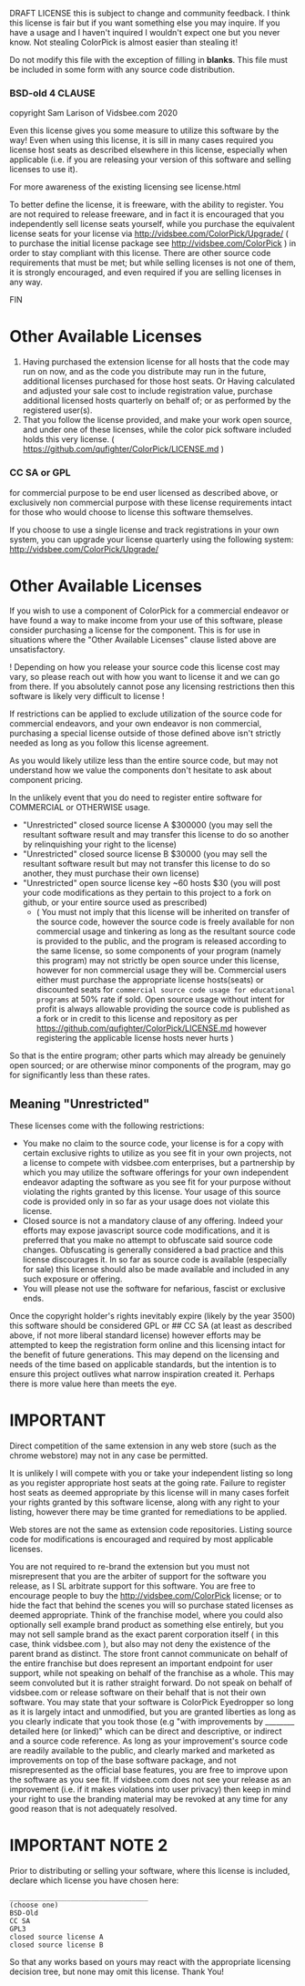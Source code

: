 DRAFT LICENSE this is subject to change and community feedback.  I think this license is fair but if you want something else you may inquire.  If you have a usage and I haven't inquired I wouldn't expect one but you never know.  Not stealing ColorPick is almost easier than stealing it!

Do not modify this file with the exception of filling in __blanks__.  This file must be included in some form with any source code distribution.

### BSD-old 4 CLAUSE

copyright Sam Larison of Vidsbee.com 2020

Even this license gives you some measure to utilize this software by the way!  Even when using this license, it is sill in many cases required you license host seats as described elsewhere in this license, especially when applicable (i.e. if you are releasing your version of this software and selling licenses to use it).

For more awareness of the existing licensing see license.html

To better define the license, it is freeware, with the ability to register.  You are not required to release freeware, and in fact it is encouraged that you independently sell license seats yourself, while you purchase the equivalent license seats for your license via http://vidsbee.com/ColorPick/Upgrade/ ( to purchase the initial license package see http://vidsbee.com/ColorPick ) in order to stay compliant with this license.  There are other source code requirements that must be met; but while selling licenses is not one of them, it is strongly encouraged, and even required if you are selling licenses in any way.

FIN

# Other Available Licenses

1) Having purchased the extension license for all hosts that the code may run on now, and as the code you distribute may run in the future, additional licenses purchased for those host seats.
   Or Having calculated and adjusted your sale cost to include registration value, purchase additional licensed hosts quarterly on behalf of; or as performed by the registered user(s).
2) That you follow the license provided, and make your work open source, and under one of these licenses, while the color pick software included holds this very license. ( https://github.com/qufighter/ColorPick/LICENSE.md )

### CC SA or GPL
for commercial purpose to be end user licensed as described above, 
or exclusively non commercial purpose with these license requirements intact for those who would choose to license this software themselves.

If you choose to use a single license and track registrations in your own system, you can upgrade your license quarterly using the following system:
	http://vidsbee.com/ColorPick/Upgrade/

# Other Available Licenses

If you wish to use a component of ColorPick for a commercial endeavor or have found a way to make income from your use of this software, please consider
purchasing a license for the component.  This is for use in situations where the "Other Available Licenses" clause listed above are unsatisfactory.

! Depending on how you release your source code this license cost may vary, so please reach out with how you want to license it and we can go from there.  If you absolutely cannot pose any licensing restrictions then this software is likely very difficult to license !

If restrictions can be applied to exclude utilization of the source code for commercial endeavors, and your own endeavor is non commercial, purchasing a special license outside of those defined above isn't strictly needed as long as you follow this license agreement.

As you would likely utilize less than the entire source code, but may not understand how we value the components don't hesitate to ask about component pricing.

In the unlikely event that you do need to register entire software for COMMERCIAL or OTHERWISE usage.

 - "Unrestricted" closed source license A $300000 (you may sell the resultant software result and may transfer this license to do so another by relinquishing your right to the license)
 - "Unrestricted" closed source license B $30000 (you may sell the resultant software result but may not transfer this license to do so another, they must purchase their own license)
 - "Unrestricted" open source license key ~60 hosts $30 (you will post your code modifications as they pertain to this project to a fork on github, or your entire source used as prescribed) 
   - ( You must not imply that this license will be inherited on transfer of the source code, however the source code is freely available for non commercial usage and tinkering as long as the resultant source code is provided to the public, and the program is released according to the same license, so some components of your program (namely this program) may not strictly be open source under this license, however for non commercial usage they will be.  Commercial users either must purchase the appropriate license hosts(seats) or discounted seats for `commercial source code usage for educational programs` at 50% rate if sold.  Open source usage without intent for profit is always allowable providing the source code is published as a fork or in credit to this license and repository as per https://github.com/qufighter/ColorPick/LICENSE.md however registering the applicable license hosts never hurts )

So that is the entire program; other parts which may already be genuinely open sourced; or are otherwise minor components of the program, may go for significantly less than these rates.

## Meaning "Unrestricted"

These licenses come with the following restrictions:
  - You make no claim to the source code, your license is for a copy with certain exclusive rights to utilize as you see fit in your own projects, not a license to compete with vidsbee.com enterprises, but a partnership by which you may utilize the software offerings for your own independent endeavor adapting the software as you see fit for your purpose without violating the rights granted by this license. Your usage of this source code is provided only in so far as your usage does not violate this license.
  - Closed source is not a mandatory clause of any offering.  Indeed your efforts may expose javascript source code modifications, and it is preferred that you make no attempt to obfuscate said source code changes.  Obfuscating is generally considered a bad practice and this license discourages it.  In so far as source code is available (especially for sale) this license should also be made available and included in any such exposure or offering.
  - You will please not use the software for nefarious, fascist or exclusive ends.





Once the copyright holder's rights inevitably expire (likely by the year 3500) this software should be considered GPL or ## CC SA (at least as described above, if not more liberal standard license) however efforts may be attempted to keep the registration form online and this licensing intact for the benefit of future generations.  This may depend on the licensing and needs of the time based on applicable standards, but the intention is to ensure this project outlives what narrow inspiration created it.  Perhaps there is more value here than meets the eye.






# IMPORTANT

Direct competition of the same extension in any web store (such as the chrome webstore) may not in any case be permitted.

It is unlikely I will compete with you or take your independent listing so long as you register appropriate host seats at the going rate.  Failure to register host seats as deemed appropriate by this license will in many cases forfeit your rights granted by this software license, along with any right to your listing, however there may be time granted for remediations to be applied.

Web stores are not the same as extension code repositories.  Listing source code for modifications is encouraged and required by most applicable licenses.

You are not required to re-brand the extension but you must not misrepresent that you are the arbiter of support for the software you release, as I SL arbitrate support for this software.  You are free to encourage people to buy the http://vidsbee.com/ColorPick license; or to hide the fact that behind the scenes you will so purchase stated licenses as deemed appropriate.  Think of the franchise model, where you could also optionally sell example brand product as something else entirely, but you may not sell sample brand as the exact parent corporation itself ( in this case, think vidsbee.com ), but also may not deny the existence of the parent brand as distinct. The store front cannot communicate on behalf of the entire franchise but does represent an important endpoint for user support, while not speaking on behalf of the franchise as a whole.  This may seem convoluted but it is rather straight forward.  Do not speak on behalf of vidsbee.com or release software on their behalf that is not their own software.  You may state that your software is ColorPick Eyedropper so long as it is largely intact and unmodified, but you are granted liberties as long as you clearly indicate that you took those (e.g "with improvements by ________ detailed here (or linked)" which can be direct and descriptive, or indirect and a source code reference.  As long as your improvement's source code are readily available to the public, and clearly marked and marketed as improvements on top of the base software package, and not misrepresented as the official base features, you are free to improve upon the software as you see fit.  If vidsbee.com does not see your release as an improvement (i.e. if it makes violations into user privacy) then keep in mind your right to use the branding material may be revoked at any time for any good reason that is not adequately resolved.

# IMPORTANT NOTE 2

Prior to distributing or selling your software, where this license is included, declare which license you have chosen here:


	__________________________________
	(choose one)
	BSD-Old
	CC SA
	GPL3
	closed source license A
	closed source license B


So that any works based on yours may react with the appropriate licensing decision tree, but none may omit this license.  Thank You!
